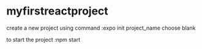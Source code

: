 # myfirstreactproject
create a new project using command :expo init project_name
choose blank

to start the project :npm start
